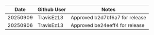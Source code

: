 <!-- put new notes on top -->
|Date     |Github User| Notes                         |
|---------|-----------|-------------------------------|
|20250909 |TravisEz13 | Approved b2d7bf6a7 for release|
|20250906 |TravisEz13 | Approved be24eeff4 for release|
